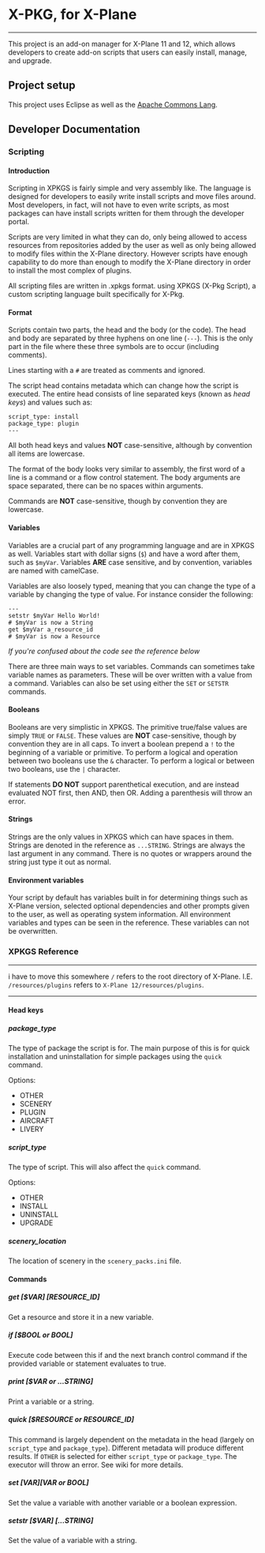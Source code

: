 # X-PKG, for X-Plane
---

This project is an add-on manager for X-Plane 11 and 12, which allows developers to create add-on scripts that users can easily install, manage, and upgrade.

## Project setup

This project uses Eclipse as well as the [Apache Commons Lang](https://commons.apache.org/proper/commons-lang/).

## Developer Documentation

### Scripting

#### Introduction

Scripting in XPKGS is fairly simple and very assembly like. The language is designed for developers to easily write install scripts and move files around. Most developers, in fact, will not have to even write scripts, as most packages can have install scripts written for them through the developer portal.

Scripts are very limited in what they can do, only being allowed to access resources from repositories added by the user as well as only being allowed to modify files within the X-Plane directory. However scripts have enough capability to do more than enough to modify the X-Plane directory in order to install the most complex of plugins.

All scripting files are written in .xpkgs format. using XPKGS (X-Pkg Script), a custom scripting language built specifically for X-Pkg.

#### Format

Scripts contain two parts, the head and the body (or the code). The head and body are separated by three hyphens on one line (`---`). This is the only part in the file where these three symbols are to occur (including comments).

Lines starting with a `#` are treated as comments and ignored.

The script head contains metadata which can change how the script is executed. The entire head consists of line separated keys (known as *head keys*) and values such as:

```
script_type: install
package_type: plugin
---
```

All both head keys and values **NOT** case-sensitive, although by convention all items are lowercase.

The format of the body looks very similar to assembly, the first word of a line is a command or a flow control statement. The body arguments are space separated, there can be no spaces within arguments.

Commands are **NOT** case-sensitive, though by convention they are lowercase.

#### Variables

Variables are a crucial part of any programming language and are in XPKGS as well. Variables start with dollar signs (`$`) and have a word after them, such as `$myVar`. Variables **ARE** case sensitive, and by convention, variables are named with camelCase.

Variables are also loosely typed, meaning that you can change the type of a variable by changing the type of value. For instance consider the following:

```
---
setstr $myVar Hello World!
# $myVar is now a String
get $myVar a_resource_id
# $myVar is now a Resource
```
*If you're confused about the code see the reference below*

There are three main ways to set variables. Commands can sometimes take variable names as parameters. These will be over written with a value from a command. Variables can also be set using either the `SET` or `SETSTR` commands.

#### Booleans

Booleans are very simplistic in XPKGS. The primitive true/false values are simply `TRUE` or `FALSE`. These values are **NOT** case-sensitive, though by convention they are in all caps. To invert a boolean prepend a `!` to the beginning of a variable or primitive. To perform a logical and operation between two booleans use the `&` character. To perform a logical or between two booleans, use the `|` character.

If statements **DO NOT** support parenthetical execution, and are instead evaluated NOT first, then AND, then OR. Adding a parenthesis will throw an error.

#### Strings

Strings are the only values in XPKGS which can have spaces in them. Strings are denoted in the reference as `...STRING`. Strings are always the last argument in any command. There is no quotes or wrappers around the string just type it out as normal.

#### Environment variables

Your script by default has variables built in for determining things such as X-Plane version, selected optional dependencies and other prompts given to the user, as well as operating system information. All environment variables and types can be seen in the reference. These variables can not be overwritten.

### XPKGS Reference

---

i have to move this somewhere
`/` refers to the root directory of X-Plane. I.E. `/resources/plugins` refers to `X-Plane 12/resources/plugins`.

---

#### Head keys

##### package_type

The type of package the script is for. The main purpose of this is for quick installation and uninstallation for simple packages using the `quick` command.

Options:
- OTHER
- SCENERY
- PLUGIN
- AIRCRAFT
- LIVERY

##### script_type

The type of script. This will also affect the `quick` command.

Options:
- OTHER
- INSTALL
- UNINSTALL
- UPGRADE

##### scenery_location

The location of scenery in the `scenery_packs.ini` file.

#### Commands

##### get [$VAR] [RESOURCE_ID]

Get a resource and store it in a new variable.

##### if [$BOOL or BOOL]

Execute code between this if and the next branch control command if the provided variable or statement evaluates to true.

##### print [$VAR or ...STRING]

Print a variable or a string.

##### quick [$RESOURCE or RESOURCE_ID]

This command is largely dependent on the metadata in the head (largely on `script_type` and `package_type`). Different metadata will produce different results. If `OTHER` is selected for either `script_type` or `package_type`. The executor will throw an error. See wiki for more details.

##### set [$VAR] [$VAR or BOOL]

Set the value a variable with another variable or a boolean expression.

##### setstr [$VAR] [...STRING]

Set the value of a variable with a string.
